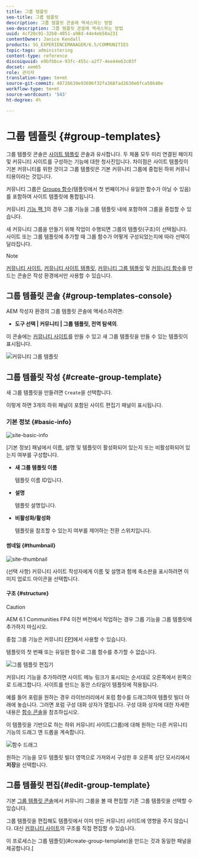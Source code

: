 ```yaml
---
title: 그룹 템플릿
seo-title: 그룹 템플릿
description: 그룹 템플릿 콘솔에 액세스하는 방법
seo-description: 그룹 템플릿 콘솔에 액세스하는 방법
uuid: 4cf20c91-32b0-4051-a98d-44e4eb50a231
contentOwner: Janice Kendall
products: SG_EXPERIENCEMANAGER/6.5/COMMUNITIES
topic-tags: administering
content-type: reference
discoiquuid: e9bfbbce-93fc-455c-a2f7-4ee44e63c03f
docset: aem65
role: 관리자
translation-type: tm+mt
source-git-commit: 48726639e93696f32fa368fad2630e6fca50640e
workflow-type: tm+mt
source-wordcount: '543'
ht-degree: 4%

---
```



# 그룹 템플릿 {#group-templates}

그룹 템플릿 콘솔은 [사이트 템플릿](/help/communities/sites.md) 콘솔과 유사합니다. 두 제품 모두 미리 연결된 페이지 및 커뮤니티 사이트를 구성하는 기능에 대한 청사진입니다. 차이점은 사이트 템플릿이 기본 커뮤니티를 위한 것이고 그룹 템플릿은 기본 커뮤니티 그룹에 중첩된 하위 커뮤니티용이라는 것입니다.

커뮤니티 그룹은 [Groups 함수](/help/communities/functions.md#groups-function)(템플릿에서 첫 번째이거나 유일한 함수가 아닐 수 있음)를 포함하여 사이트 템플릿에 통합됩니다.

커뮤니티 [기능 팩 1](/help/communities/deploy-communities.md#latestfeaturepack)의 경우 그룹 기능을 그룹 템플릿 내에 포함하여 그룹을 중첩할 수 있습니다.

새 커뮤니티 그룹을 만들기 위해 작업이 수행되면 그룹의 템플릿(구조)이 선택됩니다. 사이트 또는 그룹 템플릿에 추가할 때 그룹 함수가 어떻게 구성되었는지에 따라 선택이 달라집니다.

>[!NOTE]
>
>[커뮤니티 사이트](/help/communities/sites-console.md), [커뮤니티 사이트 템플릿](/help/communities/sites.md), [커뮤니티 그룹 템플릿](/help/communities/tools-groups.md) 및 [커뮤니티 함수](/help/communities/functions.md)를 만드는 콘솔은 작성 환경에서만 사용할 수 있습니다.

## 그룹 템플릿 콘솔 {#group-templates-console}

AEM 작성자 환경의 그룹 템플릿 콘솔에 액세스하려면:

* **도구 선택 | 커뮤니티 | 그룹 템플릿, 전역 탐색의**.

이 콘솔에는 [커뮤니티 사이트](/help/communities/sites-console.md)를 만들 수 있고 새 그룹 템플릿을 만들 수 있는 템플릿이 표시됩니다.

![커뮤니티 그룹 템플릿](assets/groups-template.png)

## 그룹 템플릿 작성 {#create-group-template}

새 그룹 템플릿을 만들려면 `Create`을 선택합니다.

이렇게 하면 3개의 하위 패널이 포함된 사이트 편집기 패널이 표시됩니다.

### 기본 정보 {#basic-info}

![site-basic-info](assets/site-basic-info.png)

[기본 정보] 패널에서 이름, 설명 및 템플릿이 활성화되어 있는지 또는 비활성화되어 있는지 여부를 구성합니다.

* **새 그룹 템플릿 이름**

   템플릿 이름 ID입니다.

* **설명**

   템플릿 설명입니다.

* **비활성화/활성화**

   템플릿을 참조할 수 있는지 여부를 제어하는 전환 스위치입니다.

#### 썸네일 {#thumbnail}

![site-thumbnail](assets/site-thumbnail.png)

(선택 사항) 커뮤니티 사이트 작성자에게 이름 및 설명과 함께 축소판을 표시하려면 이미지 업로드 아이콘을 선택합니다.

#### 구조 {#structure}

>[!CAUTION]
>
>AEM 6.1 Communities FP4 이전 버전에서 작업하는 경우 그룹 기능을 그룹 템플릿에 추가하지 마십시오.
>
>중첩 그룹 기능은 커뮤니티 [FP1](/help/communities/communities.md#latestfeaturepack)에서 사용할 수 있습니다.
>
>템플릿의 첫 번째 또는 유일한 함수로 그룹 함수를 추가할 수 없습니다.

![그룹 템플릿 편집기](assets/template-editor.png)

커뮤니티 기능을 추가하려면 사이트 메뉴 링크가 표시되는 순서대로 오른쪽에서 왼쪽으로 드래그합니다. 사이트를 만드는 동안 스타일이 템플릿에 적용됩니다.

예를 들어 포럼을 원하는 경우 라이브러리에서 포럼 함수를 드래그하여 템플릿 빌더 아래에 놓습니다. 그러면 포럼 구성 대화 상자가 열립니다. 구성 대화 상자에 대한 자세한 내용은 [함수 콘솔](/help/communities/functions.md)을 참조하십시오.

이 템플릿을 기반으로 하는 하위 커뮤니티 사이트(그룹)에 대해 원하는 다른 커뮤니티 기능의 드래그 앤 드롭을 계속합니다.

![함수 드래그](assets/dragfunctions.png)

원하는 기능을 모두 템플릿 빌더 영역으로 가져와서 구성한 후 오른쪽 상단 모서리에서 **저장**&#x200B;을 선택합니다.

## 그룹 템플릿 편집{#edit-group-template}

기본 [그룹 템플릿 콘솔](#group-templates-console)에서 커뮤니티 그룹을 볼 때 편집할 기존 그룹 템플릿을 선택할 수 있습니다.

그룹 템플릿을 편집해도 템플릿에서 이미 만든 커뮤니티 사이트에 영향을 주지 않습니다. 대신 [커뮤니티 사이트](/help/communities/sites-console.md#modify-structure)의 구조를 직접 편집할 수 있습니다.

이 프로세스는 그룹 템플릿](#create-group-template)을 만드는 것과 동일한 패널을 제공합니다.[
